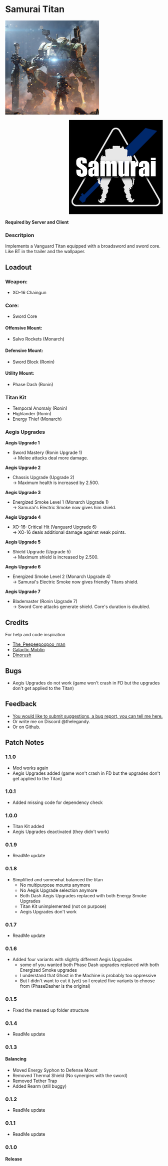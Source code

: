 # Samurai Titan
<p align="left"><img src= https://github.com/Legandy/SamuraiTitan/blob/main/assets%2FBT-Sword_300x300.png width="300" height="300">
<p align="right"><img src=https://github.com/Legandy/SamuraiTitan/blob/main/assets%2FSamuraiLogo_Background%2BTitle_1000x1000.png width="300" height="300">




**Required by Server and Client**


### Descritpion
Implements a Vanguard Titan equipped with a broadsword and sword core. <br>
Like BT in the trailer and the wallpaper.


## Loadout
### Weapon:
- XO-16 Chaingun


### Core:
- Sword Core


#### Offensive Mount:
- Salvo Rockets (Monarch)

#### Defensive Mount:
- Sword Block (Ronin)

#### Utility Mount:
- Phase Dash (Ronin)


### Titan Kit
- Temporal Anomaly (Ronin)
- Highlander (Ronin)
- Energy Thief (Monarch)


### Aegis Upgrades
**Aegis Upgrade 1**
- Sword Mastery (Ronin Upgrade 1) <br>
-> Melee attacks deal more damage.

**Aegis Upgrade 2**
- Chassis Upgrade (Upgrade 2) <br>
-> Maximum health is increased by 2.500.

**Aegis Upgrade 3**
- Energized Smoke Level 1 (Monarch Upgrade 1) <br>
-> Samurai's Electric Smoke now gives him shield.

**Aegis Upgrade 4**
- XO-16: Critical Hit (Vanguard Upgrade 6) <br>
-> XO-16 deals additional damage against weak points.

**Aegis Upgrade 5**
- Shield Upgrade (Upgrade 5) <br>
-> Maximum shield is increased by 2.500.

**Aegis Upgrade 6**
- Energized Smoke Level 2 (Monarch Upgrade 4) <br>
-> Samurai's Electric Smoke now gives friendly Titans shield.

**Aegis Upgrade 7**
- Blademaster (Ronin Upgrade 7) <br>
-> Sword Core attacks generate shield. Core's duration is doubled.



## Credits
For help and code inspiration
- <a href="https://thunderstore.io/c/northstar/p/The_Peepeepoopoo_man/">The_Peepeepoopoo_man</a>
- <a href="https://thunderstore.io/c/northstar/p/GalacticMoblin/">Galactic Moblin</a>
- <a href="https://thunderstore.io/c/northstar/p/Dinorush/">Dinorush</a>


## Bugs
- Aegis Upgrades do not work (game won't crash in FD but the upgrades don't get applied to the Titan)


## Feedback
- <a href="https://forms.gle/n4FesmAWMDcWWUEf8">You would like to submit suggestions, a bug report, you can tell me here.</a> <br>
- Or write me on Discord @thelegandy.
- Or on Github.

## Patch Notes

### 1.1.0
- Mod works again
- Aegis Upgrades added (game won't crash in FD but the upgrades don't get applied to the Titan)

### 1.0.1
- Added missing code for dependency check

### 1.0.0
- Titan Kit added
- Aegis Upgrades deactivated (they didn't work)

### 0.1.9
- ReadMe update

### 0.1.8
- Simplified and somewhat balanced the titan
	- No multipurpose mounts anymore
	- No Aegis Upgrade selection anymore
	- Both Dash Aegis Upgrades replaced with both Energy Smoke Upgrades
	- Titan Kit unimplemented (not on purpose)
	- Aegis Upgrades don't work

### 0.1.7
- ReadMe update

### 0.1.6
- Added four variants with slightly different Aegis Upgrades
	- some of you wanted both Phase Dash upgrades replaced with both Energized Smoke upgrades
	- I understand that Ghost in the Machine is probably too oppressive
	- But I didn't want to cut it (yet) so I created five variants to choose from (PhaseDasher is the original)

### 0.1.5
- Fixed the messed up folder structure

### 0.1.4
- ReadMe update

### 0.1.3
#### Balancing
- Moved Energy Syphon to Defense Mount
- Removed Thermal Shield (No synergies with the sword)
- Removed Tether Trap
- Added Rearm (still buggy)

### 0.1.2
- ReadMe update

### 0.1.1
- ReadMe update

### 0.1.0
#### Release
